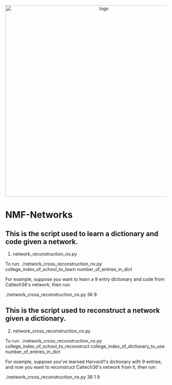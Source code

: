 <p align="center">
<img width="600" src="https://github.com/ykureh/NMF-Networks/blob/master/NDL_logo.png?raw=true" alt="logo">
</p>


# NMF-Networks

This is the script used to learn a dictionary and code given a network.
------------------------------------------------

1) network_reconstruction_nx.py

To run:
./network_cross_reconstruction_nx.py college_index_of_school_to_learn number_of_entries_in_dict

For example, suppose you want to learn a 9 entry dictionary and code from Caltech36's network, then run:

./network_cross_reconstruction_nx.py 36 9




This is the script used to reconstruct a network given a dictionary.
------------------------------------------------

2) network_cross_reconstruction_nx.py

To run:
./network_cross_reconstruction_nx.py college_index_of_school_to_reconstruct college_index_of_dictionary_to_use number_of_entries_in_dict

For example, suppose you've learned Harvard1's dictionary with 9 entries, and now you want to reconstruct Caltech36's network from it, then run:

./network_cross_reconstruction_nx.py 36 1 9

